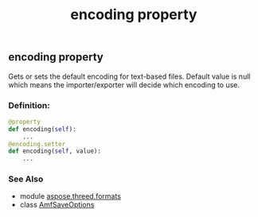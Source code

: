 ﻿---
title: encoding property
second_title: Aspose.3D for Python via .NET API References
description: 
type: docs
weight: 40
url: /python-net/aspose.threed.formats/amfsaveoptions/encoding/
is_root: false
---

## encoding property


Gets or sets the default encoding for text-based files.
Default value is null which means the importer/exporter will decide which encoding to use.
### Definition:
```python
@property
def encoding(self):
    ...
@encoding.setter
def encoding(self, value):
    ...
```

### See Also
* module [aspose.threed.formats](../../)
* class [AmfSaveOptions](/3d/python-net/aspose.threed.formats/amfsaveoptions)
